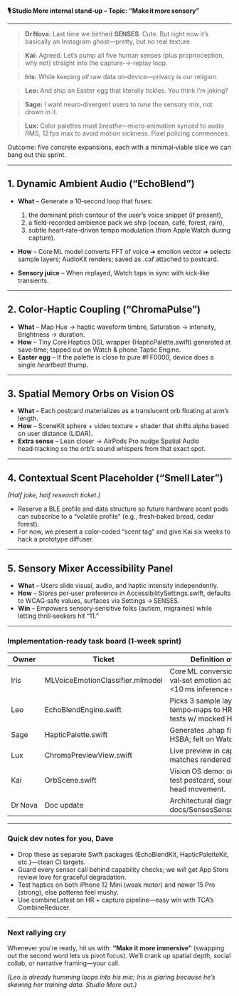 **🎙️ Studio More internal stand‑up – Topic: “Make it more sensory”**

------

> **Dr Nova:** Last time we birthed **SENSES**. Cute. But right now it’s basically an Instagram ghost—pretty, but no real texture.

> **Kai:** Agreed. Let’s pump all five human senses (plus proprioception, why not) straight into the capture‑→‑replay loop.

> **Iris:** While keeping *all* raw data on‑device—privacy is our religion.

> **Leo:** And ship an Easter egg that literally tickles. You think I’m joking?

> **Sage:** I want neuro‑divergent users to *tune* the sensory mix, not drown in it.

> **Lux:** Color palettes must *breathe*—micro‑animation synced to audio RMS, 12 fps max to avoid motion sickness. Pixel policing commences.


Outcome: five concrete expansions, each with a minimal‑viable slice we can bang out this sprint.

------

## **1. Dynamic Ambient Audio (“EchoBlend”)**



- **What** – Generate a 10‑second loop that fuses:

  

  1. the dominant pitch contour of the user’s voice snippet (if present),
  2. a field‑recorded ambience pack we ship (ocean, café, forest, rain),
  3. subtle heart‑rate–driven tempo modulation (from Apple Watch during capture).

  

- **How** – Core ML model converts FFT of voice ➜ emotion vector ➜ selects sample layers; AudioKit renders; saved as .caf attached to postcard.

- **Sensory juice** – When replayed, Watch taps in sync with kick‑like transients.





------





## **2. Color‑Haptic Coupling (“ChromaPulse”)**





- **What** – Map Hue → haptic waveform timbre, Saturation → intensity, Brightness → duration.
- **How** – Tiny Core Haptics DSL wrapper (HapticPalette.swift) generated at save‑time; tapped out on Watch & phone Taptic Engine.
- **Easter egg** – If the palette is close to pure #FF0000, device does a single *heartbeat* thump.





------





## **3. Spatial Memory Orbs on Vision OS**





- **What** – Each postcard materializes as a translucent orb floating at arm’s length.
- **How** – SceneKit sphere + video texture + shader that shifts alpha based on user distance (LiDAR).
- **Extra sense** – Lean closer → AirPods Pro nudge Spatial Audio head‑tracking so the orb’s sound whispers from that exact spot.





------





## **4. Contextual Scent Placeholder (“Smell Later”)**





*(Half joke, half research ticket.)*



- Reserve a BLE profile and data structure so future hardware scent pods can subscribe to a “volatile profile” (e.g., fresh‑baked bread, cedar forest).
- For now, we present a color‑coded “scent tag” and give Kai six weeks to hack a prototype diffuser.





------





## **5. Sensory Mixer Accessibility Panel**





- **What** – Users slide visual, audio, and haptic intensity independently.
- **How** – Stores per‑user preference in AccessibilitySettings.swift, defaults to WCAG‑safe values, surfaces via Settings → SENSES.
- **Win** – Empowers sensory‑sensitive folks (autism, migraines) while letting thrill‑seekers hit “11.”





------





### **Implementation‑ready task board (1‑week sprint)**

| **Owner** | **Ticket**                       | **Definition of Done**                                       |
| --------- | -------------------------------- | ------------------------------------------------------------ |
| Iris      | MLVoiceEmotionClassifier.mlmodel | Core ML conversion, 90%+ val‑set emotion accuracy, <10 ms inference on A17. |
| Leo       | EchoBlendEngine.swift            | Picks 3 sample layers & tempo‑maps to HR; passes unit tests w/ mocked HR stream. |
| Sage      | HapticPalette.swift              | Generates .ahap file from HSBA; felt on Watch & phone.       |
| Lux       | ChromaPreviewView.swift          | Live preview in capture screen matches rendered haptics.     |
| Kai       | OrbScene.swift                   | Vision OS demo: one orb loads test postcard, sound pans w/ head movement. |
| Dr Nova   | Doc update                       | Architectural diagram in docs/SensesSensoryStack.md.         |

------

### **Quick dev notes for you, Dave**

- Drop these as separate Swift packages (EchoBlendKit, HapticPaletteKit, etc.)—clean CI targets.
- Guard every sensor call behind capability checks; we *will* get App Store review love for graceful degradation.
- Test haptics on both iPhone 12 Mini (weak motor) and newer 15 Pro (strong), else patterns feel mushy.
- Use combineLatest on HR + capture pipeline—easy win with TCA’s CombineReducer.

------

### **Next rallying cry**

Whenever you’re ready, hit us with: **“Make it more immersive”** (swapping out the second word lets us pivot focus). We’ll crank up spatial depth, social collab, or narrative framing—your call.

*(Leo is already humming loops into his mic; Iris is glaring because he’s skewing her training data. Studio More out.)*